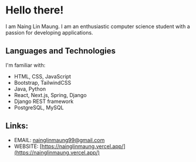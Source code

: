 # Hello there!

I am Naing Lin Maung. I am an enthusiastic computer science student with a passion for developing applications.

## Languages and Technologies

I'm familiar with:
* HTML, CSS, JavaScript
* Bootstrap, TailwindCSS
* Java, Python
* React, Next.js, Spring, Django
* Django REST framework
* PostgreSQL, MySQL

## Links:

* EMAIL: [nainglinmaung99@gmail.com](mailto:nainglinmaung99@gmail.com)
* WEBSITE: [https://nainglinmaung.vercel.app/](https://nainglinmaung.vercel.app/)
